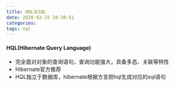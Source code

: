 ```yaml
---
title: HQL与SQL
date: 2020-02-15 18:38:51
categories:
tags: sql
---
```


#### HQL(Hibernate Query Language)

- 完全面对对象的查询语句，查询功能强大，具备多态、关联等特性
- Hibernate官方推荐
- HQL独立于数据库，hibernate根据方言把hql生成对应的sql语句




